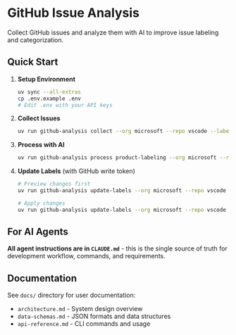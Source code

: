 # GitHub Issue Analysis

Collect GitHub issues and analyze them with AI to improve issue labeling and categorization.

## Quick Start

1. **Setup Environment**
   ```bash
   uv sync --all-extras
   cp .env.example .env
   # Edit .env with your API keys
   ```

2. **Collect Issues**
   ```bash
   uv run github-analysis collect --org microsoft --repo vscode --labels bug --limit 5
   ```

3. **Process with AI**
   ```bash
   uv run github-analysis process product-labeling --org microsoft --repo vscode
   ```

4. **Update Labels** (with GitHub write token)
   ```bash
   # Preview changes first
   uv run github-analysis update-labels --org microsoft --repo vscode --dry-run
   
   # Apply changes
   uv run github-analysis update-labels --org microsoft --repo vscode
   ```

## For AI Agents

**All agent instructions are in `CLAUDE.md`** - this is the single source of truth for development workflow, commands, and requirements.

## Documentation

See `docs/` directory for user documentation:
- `architecture.md` - System design overview
- `data-schemas.md` - JSON formats and data structures  
- `api-reference.md` - CLI commands and usage
